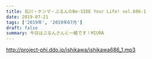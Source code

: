 ```yaml
---
title: 石川・ホンマ・ぶるんのBe-SIDE Your Life! vol.686-1
date: 2019-07-21
tags: ['2019年', '2019年07月']
draft: false
summary: 今日はぶるんさんと一緒です！MIURA
---
```


http://project-phi.ddo.jp/ishikawa/ishikawa686_1.mp3
